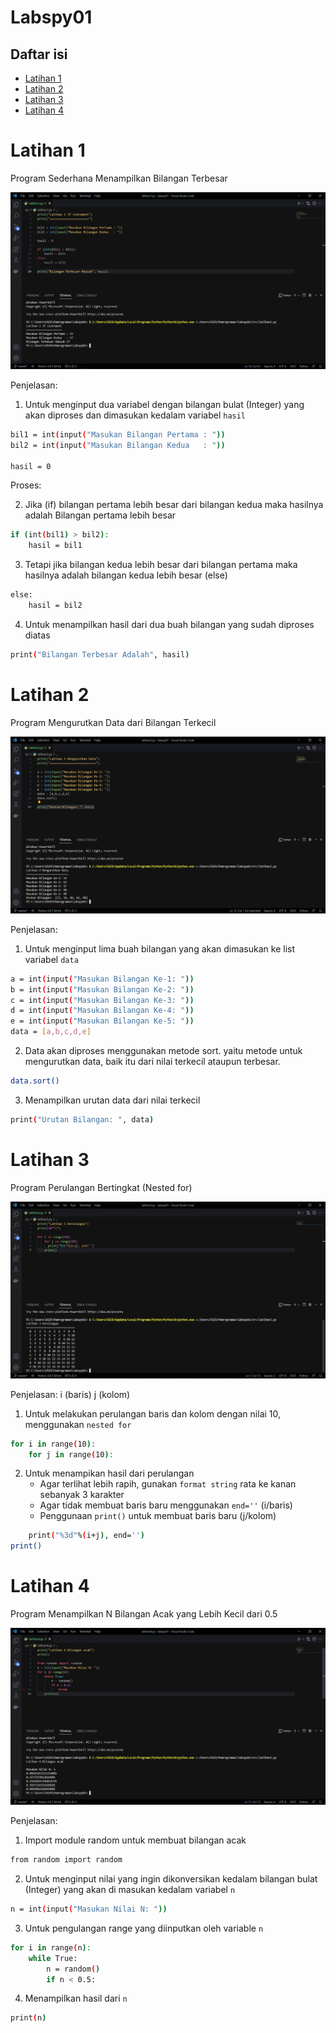 # Labspy01
## Daftar isi
- [Latihan 1](https://github.com/kyuurazz/labspy01/#latihan1)
- [Latihan 2](https://github.com/kyuurazz/labspy01/#latihan2)
- [Latihan 3](https://github.com/kyuurazz/labspy01/#latihan3)
- [Latihan 4](https://github.com/kyuurazz/labspy01/#latihan4)
# Latihan 1
Program Sederhana Menampilkan Bilangan Terbesar

![Gambar 1](screenshots/latihan1.png)

Penjelasan:

1. Untuk menginput dua variabel dengan bilangan bulat (Integer) yang akan diproses dan dimasukan kedalam variabel `hasil`
```bash
bil1 = int(input("Masukan Bilangan Pertama : "))
bil2 = int(input("Masukan Bilangan Kedua   : "))

hasil = 0
```
Proses: 

2. Jika (if) bilangan pertama lebih besar dari bilangan kedua maka hasilnya adalah Bilangan pertama lebih besar
```bash
if (int(bil1) > bil2):
    hasil = bil1
```
3. Tetapi jika bilangan kedua lebih besar dari bilangan pertama maka hasilnya adalah bilangan kedua lebih besar (else)
```bash
else:
    hasil = bil2
```
4. Untuk menampilkan hasil dari dua buah bilangan yang sudah diproses diatas
```bash
print("Bilangan Terbesar Adalah", hasil)
```

# Latihan 2
Program Mengurutkan Data dari Bilangan Terkecil

![Gambar 2](screenshots/latihan2.png)

Penjelasan:

1. Untuk menginput lima buah bilangan yang akan dimasukan ke list variabel `data`
```bash
a = int(input("Masukan Bilangan Ke-1: "))
b = int(input("Masukan Bilangan Ke-2: "))
c = int(input("Masukan Bilangan Ke-3: "))
d = int(input("Masukan Bilangan Ke-4: "))
e = int(input("Masukan Bilangan Ke-5: "))
data = [a,b,c,d,e]
```
2. Data akan diproses menggunakan metode sort. yaitu metode untuk mengurutkan data, baik itu dari nilai terkecil ataupun terbesar.
```bash
data.sort()
```
3. Menampilkan urutan data dari nilai terkecil
```bash
print("Urutan Bilangan: ", data)
```

# Latihan 3
Program Perulangan Bertingkat (Nested for)

![Gambar 3](screenshots/latihan3.png)

Penjelasan: i (baris) j (kolom)

1. Untuk melakukan perulangan baris dan kolom dengan nilai 10, menggunakan `nested for`
```bash
for i in range(10):
    for j in range(10):
```
2. Untuk menampikan hasil dari perulangan
   * Agar terlihat lebih rapih, gunakan `format string` rata ke kanan sebanyak 3 karakter
   * Agar tidak membuat baris baru menggunakan `end=''` (i/baris)
   * Penggunaan `print()` untuk membuat baris baru (j/kolom)
```bash
    print("%3d"%(i+j), end='')
print()
```

# Latihan 4
Program Menampilkan N Bilangan Acak yang Lebih Kecil dari 0.5

![Gambar 4](screenshots/latihan4.png)

Penjelasan: 

1. Import module random untuk membuat bilangan acak
```bash
from random import random
```
2. Untuk menginput nilai yang ingin dikonversikan kedalam bilangan bulat (Integer) yang akan di masukan kedalam variabel `n`
```bash
n = int(input("Masukan Nilai N: "))
```
3. Untuk pengulangan range yang diinputkan oleh variable `n`
```bash
for i in range(n):
    while True:
        n = random()
        if n < 0.5:
```
4. Menampilkan hasil dari `n`
```bash
print(n)
```